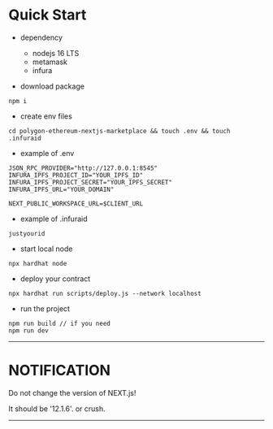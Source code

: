 # Quick Start

+ dependency

   - nodejs 16 LTS
   - metamask
   - infura

+ download package
```
npm i
```
+ create env files
```
cd polygon-ethereum-nextjs-marketplace && touch .env && touch .infuraid
```
   + example of .env
```
JSON_RPC_PROVIDER="http://127.0.0.1:8545"
INFURA_IPFS_PROJECT_ID="YOUR_IPFS_ID"
INFURA_IPFS_PROJECT_SECRET="YOUR_IPFS_SECRET"
INFURA_IPFS_URL="YOUR_DOMAIN"

NEXT_PUBLIC_WORKSPACE_URL=$CLIENT_URL
```
   + example of .infuraid
```
justyourid
```
+ start local node
```
npx hardhat node
```
+ deploy your contract
```
npx hardhat run scripts/deploy.js --network localhost
```
+ run the project
```
npm run build // if you need
npm run dev
```
---
# NOTIFICATION

Do not change the version of NEXT.js!

It should be '12.1.6'. or crush.

---
